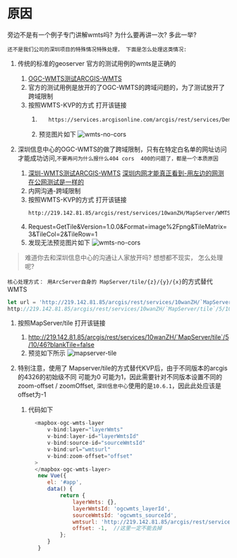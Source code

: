 # 原因

旁边不是有一个例子专门讲解wmts吗? 为什么要再讲一次? 多此一举? 

`还不是我们公司的深圳项目的特殊情况特殊处理， 下面是怎么处理这类情况:`

1. 传统的标准的geoserver 官方的测试用例的wmts是正确的
   1. [OGC-WMTS测试ARCGIS-WMTS](https://services.arcgisonline.com/arcgis/rest/services/USA_Topo_Maps/MapServer/WMTS/1.0.0/WMTSCapabilities.xml) 
   2. 官方的测试用例是放开的了OGC-WMTS的跨域问题的，为了测试放开了跨域限制
   3. 按照WMTS-KVP的方式 打开该链接 
      1. ``` sh
            https://services.arcgisonline.com/arcgis/rest/services/Demographics/USA_Population_Density/MapServer/WMTS/?layer=Demographics_USA_Population_Density&style=default&tilematrixset=default028mm&Service=WMTS&Request=GetTile&Version=1.0.0&Format=image%2Fpng&TileMatrix=5&TileCol=9&TileRow=12
         ``` 
      3. 预览图片如下 ![wmts-no-cors](static/demo/mapboxgl/markdown/vue/raster/wmts-no-cors.png)
   
2.  深圳信息中心的OGC-WMTS的做了跨域限制，只有在特定白名单的网址访问才能成功访问,`不要再问为什么报什么404 cors  400的问题了，都是一个本质原因`
    1. [深圳-WMTS测试ARCGIS-WMTS](http://219.142.81.85/arcgis/rest/services/10wanZH/MapServer/WMTS/1.0.0/WMTSCapabilities.xml) [深圳内网才能真正看到-用左边的网测在公网测试是一样的](http://suplicmap.pnr.sz/tilemap_1/rest/services/SZMAP/SZMAP_BASEMAP_ZW2K/MapServer/WMTS/1.0.0/WMTSCapabilities.xml)
    2. 内网沟通-跨域限制
    3. 按照WMTS-KVP的方式 打开该链接 
       ``` sh
       http://219.142.81.85/arcgis/rest/services/10wanZH/MapServer/WMTS/?layer=10wanZH&style=default&tilematrixset=default&Service=WMTS&
       ```
      1. Request=GetTile&Version=1.0.0&Format=image%2Fpng&TileMatrix=3&TileCol=2&TileRow=1
      2. 发现无法预览图片如下 ![wmts-no-cors](static/demo/mapboxgl/markdown/vue/raster/wmts-cors.png)
      

> 难道你去和深圳信息中心的沟通让人家放开吗? 想想都不现实， 怎么处理呢?

`核心处理方式： 用ArcServer自身的 MapServer/tile/{z}/{y}/{x}`的方式替代WMTS

``` js
let url = 'http://219.142.81.85/arcgis/rest/services/10wanZH/`MapServer/tile/{z}/{y}/{x}?blankTile=false'
http://219.142.81.85/arcgis/rest/services/10wanZH/`MapServer/tile`/5/10/46?blankTile=false
```

1. 按照MapServer/tile 打开该链接 
    1. http://219.142.81.85/arcgis/rest/services/10wanZH/`MapServer/tile`/5/10/46?blankTile=false
    2. 预览如下所示 ![mapserver-tile](static/demo/mapboxgl/markdown/vue/raster/mapserver-tile.png)


2. 特别注意，使用了 Mapserver/tile的方式替代KVP后，由于不同版本的arcgis的4326的初始级不同 可能为0 可能为1，因此需要针对不同版本设置不同的zoom-offset / zoomOffset, `深圳信息中心`使用的是`10.6.1`，因此此处应该是 offset为-1
   1. 代码如下
      ``` js
        <mapbox-ogc-wmts-layer 
            v-bind:layer="layerWmts" 
            v-bind:layer-id="layerWmtsId" 
            v-bind:source-id="sourceWmtsId" 
            v-bind:url="wmtsurl"
            v-bind:zoom-offset="offset"
        >
        </mapbox-ogc-wmts-layer>
         new Vue({
            el: '#app',
            data() {
                return {
                    layerWmts: {},
                    layerWmtsId: 'ogcwmts_layerId',
                    sourceWmtsId: 'ogcwmts_sourceId',
                    wmtsurl: 'http://219.142.81.85/arcgis/rest/services/10wanZH/MapServer/tile/{z}/{y}/{x}',
                    offset: -1,  //这里一定不能去掉
                };
            }
         }
      ```